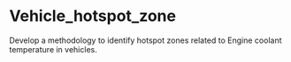 # Vehicle_hotspot_zone
Develop a methodology to identify hotspot zones related to Engine coolant temperature in vehicles.
